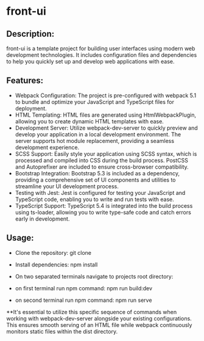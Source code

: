 # front-ui
## Description:
front-ui is a template project for building user interfaces using modern web development technologies. It includes configuration files and dependencies to help you quickly set up and develop web applications with ease.

## Features:

-  Webpack Configuration: The project is pre-configured with webpack 5.1 to bundle and optimize your JavaScript and TypeScript files for deployment.
-  HTML Templating: HTML files are generated using HtmlWebpackPlugin, allowing you to create dynamic HTML templates with ease.
-  Development Server: Utilize webpack-dev-server to quickly preview and develop your application in a local development environment. The server supports hot module replacement, providing a seamless development experience.
-  SCSS Support: Easily style your application using SCSS syntax, which is processed and compiled into CSS during the build process. PostCSS and Autoprefixer are included to ensure cross-browser compatibility.
-  Bootstrap Integration: Bootstrap 5.3 is included as a dependency, providing a comprehensive set of UI components and utilities to streamline your UI development process.
-  Testing with Jest: Jest is configured for testing your JavaScript and TypeScript code, enabling you to write and run tests with ease.
-  TypeScript Support: TypeScript 5.4 is integrated into the build process using ts-loader, allowing you to write type-safe code and catch errors early in development.

## Usage:

- Clone the repository: git clone <repository-url>
- Install dependencies: npm install

- On two separated terminals navigate to projects root directory:
- on first terminal run npm command: npm run build:dev 
- on second terminal run npm command: npm run serve 

**It's essential to utilize this specific sequence of commands when working with webpack-dev-server alongside your existing configurations. This ensures smooth serving of an HTML file while webpack continuously monitors static files within the dist directory.


